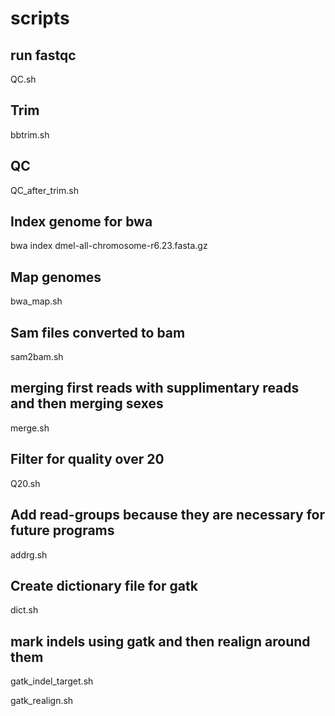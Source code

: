 # scripts

## run fastqc
QC.sh

## Trim
bbtrim.sh

## QC
QC_after_trim.sh

## Index genome for bwa

bwa index dmel-all-chromosome-r6.23.fasta.gz

## Map genomes

bwa_map.sh

## Sam files converted to bam

sam2bam.sh

## merging first reads with supplimentary reads and then merging sexes

merge.sh

## Filter for quality over 20

Q20.sh

## Add read-groups because they are necessary for future programs

addrg.sh

## Create dictionary file for gatk

dict.sh

## mark indels using gatk and then realign around them

gatk_indel_target.sh

gatk_realign.sh 
